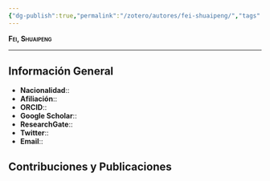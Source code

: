 ```yaml
---
{"dg-publish":true,"permalink":"/zotero/autores/fei-shuaipeng/","tags":["#autor","#researcher"]}
---
```



<span style="font-variant:small-caps; font-weight: bold;"> Fei, Shuaipeng </span>

---


## Información General

- **Nacionalidad**:: 
- **Afiliación**:: 
- **ORCID**:: 
- **Google Scholar**:: 
- **ResearchGate**:: 
- **Twitter**:: 
- **Email**::
  
## Contribuciones y Publicaciones






